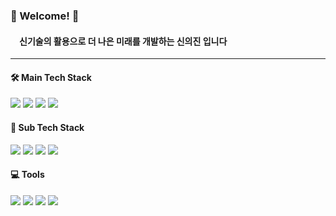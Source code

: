 ### 👋 Welcome! 👋
####   신기술의 활용으로 더 나은 미래를 개발하는 신의진 입니다

***

#### 🛠 Main Tech Stack
<img src="https://img.shields.io/badge/Java-007396?style=flat&logo=java&logoColor=white"/></a> 
<img src="https://img.shields.io/badge/Terraform-7B42BC?style=flat-square&logo=terraform&logoColor=white"></a> 
<img src="https://img.shields.io/badge/Cent%20OS-262577?style=flat-square&logo=centOS&logoColor=white"/></a>
<img src="https://img.shields.io/badge/Ubuntu-E95420?style=flat-square&logo=ubuntu&logoColor=white"/></a>
 
#### 🔧 Sub Tech Stack
<img src="https://img.shields.io/badge/Docker-2CA5E0?style=flat-square&logo=docker&logoColor=white"/></a> 
<img src="https://img.shields.io/badge/kubernetes-326ce5.svg?&style=flat-square&logo=kubernetes&logoColor=white"></a>
<img src="https://img.shields.io/badge/Jenkins-D24939?style=flat-square&logo=jenkins&logoColor=white"></a>
<img src="https://img.shields.io/badge/Python-3766AB?style=flat-square&logo=Python&logoColor=white"/></a> 
             
#### 💻 Tools
<img src="https://img.shields.io/badge/vscode-5C2D91?style=flat-square&logo=visual%20studio&logoColor=white"></a>
<img src="https://img.shields.io/badge/VIM-%2311AB00.svg?&style=flat-square&logo=vim&logoColor=whit"></a>
<img src="https://img.shields.io/badge/VMware-231f20?style=flat-square&logo=VMware&logoColor=white"></a>
<img src="https://img.shields.io/badge/GIT-E44C30?style=flat-square&logo=git&logoColor=white"></a>
